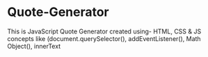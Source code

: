 # Quote-Generator
This is JavaScript Quote Generator created using- HTML, CSS &amp; JS concepts like (document.querySelector(), addEventListener(), Math Object(), innerText
